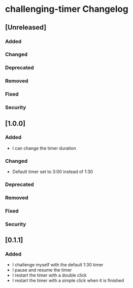 <!-- Keep a Changelog guide -> https://keepachangelog.com -->

# challenging-timer Changelog

## [Unreleased]
### Added

### Changed

### Deprecated

### Removed

### Fixed

### Security
## [1.0.0]

### Added
- I can change the timer duration

### Changed
- Default timer set to 3:00 instead of 1:30

### Deprecated

### Removed

### Fixed

### Security

## [0.1.1]

### Added
- I challenge myself with the default 1:30 timer
- I pause and resume the timer
- I restart the timer with a double click
- I restart the timer with a simple click when it is finished
